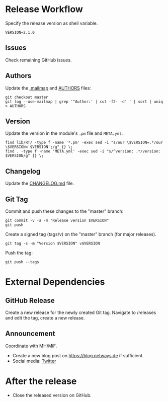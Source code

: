 # Release Workflow

Specify the release version as shell variable.

```
VERSION=2.1.0
```

## Issues

Check remaining GitHub issues.

## Authors

Update the [.mailmap](.mailmap) and [AUTHORS](AUTHORS) files:

```
git checkout master
git log --use-mailmap | grep '^Author:' | cut -f2- -d' ' | sort | uniq > AUTHORS
```

## Version

Update the version in the module's `.pm` file and `META.yml`.

```
find lib/RT/ -type f -name '*.pm' -exec sed -i "s/our \$VERSION=.*/our \$VERSION='$VERSION';/g" {} \;
find . -type f -name 'META.yml' -exec sed -i "s/^version: .*/version: $VERSION/g" {} \;
```

## Changelog

Update the [CHANGELOG.md](CHANGELOG.md) file.

## Git Tag

Commit and push these changes to the "master" branch:

```
git commit -v -a -m "Release version $VERSION"
git push
```

Create a signed tag (tags/v<VERSION>) on the "master" branch (for major
releases).

```
git tag -s -m "Version $VERSION" v$VERSION
```

Push the tag:

```
git push --tags
```

# External Dependencies

## GitHub Release

Create a new release for the newly created Git tag.
Navigate to /releases and edit the tag, create a new release.

## Announcement

Coordinate with MH/MiF.

* Create a new blog post on https://blog.netways.de if sufficient.
* Social media: [Twitter](https://twitter.com/netways)

# After the release

* Close the released version on GitHub.
